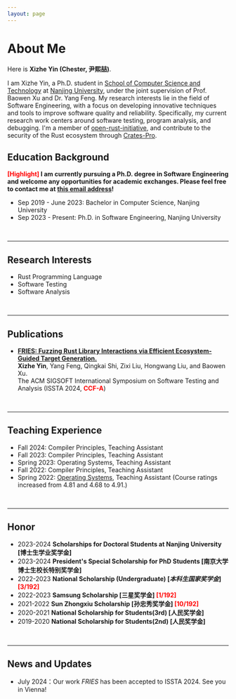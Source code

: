```yaml
---
layout: page
---
```


# About Me

<!-- <img src="yxz.jpg" class="floatpic" width="360" height="480"> -->

Here is **Xizhe Yin (Chester, 尹熙喆)**.

I am Xizhe Yin, a Ph.D. student in [School of Computer Science and Technology](https://cs.nju.edu.cn/main.htm) at [Nanjing University](https://njunju.nju.edu.cn/EN/main.htm), under the joint supervision of Prof. Baowen Xu and Dr. Yang Feng. My research interests lie in the field of Software Engineering, with a focus on developing innovative techniques and tools to improve software quality and reliability. Specifically, my current research work centers around software testing, program analysis, and debugging. I'm a member of [open-rust-initiative](https://github.com/open-rust-initiative), and contribute to the security of the Rust ecosystem through [Crates-Pro](https://github.com/crates-pro/crates-pro). 
<br>

## Education Background

**<font color='red'>[Highlight]</font> I am currently pursuing a Ph.D. degree in Software Engineering and welcome any opportunities for academic exchanges. Please feel free to contact me at [this email address](xizheyin@smail.nju.edu.cn)!**

- Sep 2019 - June 2023: Bachelor in Computer Science, Nanjing University
- Sep 2023 - Present: Ph.D. in Software Engineering, Nanjing University
<br>

---

## Research Interests

- Rust Programming Language
- Software Testing
- Software Analysis
<br>

---

## Publications

- **[FRIES: Fuzzing Rust Library Interactions via Efficient Ecosystem-Guided Target Generation.](https://dl.acm.org/doi/abs/10.1145/3650212.3680348)**  
  **Xizhe Yin**, Yang Feng, Qingkai Shi, Zixi Liu, Hongwang Liu, and Baowen Xu.  
  The ACM SIGSOFT International Symposium on Software Testing and Analysis (ISSTA 2024, **<font color='red'>CCF-A</font>**) 
<br>

---


## Teaching Experience
- Fall 2024: Compiler Principles, Teaching Assistant
- Fall 2023: Compiler Principles, Teaching Assistant
- Spring 2023: Operating Systems, Teaching Assistant
- Fall 2022: Compiler Principles, Teaching Assistant
- Spring 2022: [Operating Systems](https://changanyyy.gitbook.io/oslab/), Teaching Assistant (Course ratings increased from 4.81 and 4.68 to 4.91.)
<br>


---

## Honor
- 2023-2024 **Scholarships for Doctoral Students at Nanjing University [博士生学业奖学金]**
- 2023-2024 **President's Special Scholarship for PhD Students [南京大学博士生校长特别奖学金]**
- 2022-2023 **National Scholarship (Undergraduate) [*本科生国家奖学金*] <font color='red'>[3/192]</font>**
- 2022-2023 **Samsung Scholarship [三星奖学金] <font color='red'>[1/192]</font>**
- 2021-2022 **Sun Zhongxiu Scholarship [孙忠秀奖学金] <font color='red'>[10/192]</font>**
- 2020-2021 **National Scholarship for Students(3rd) [人民奖学金]**
- 2019-2020 **National Scholarship for Students(2nd) [人民奖学金]**
<br>

---

## News and Updates
- July 2024：Our work *FRIES* has been accepted to ISSTA 2024. See you in Vienna!